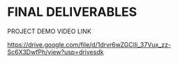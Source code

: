 # FINAL DELIVERABLES

PROJECT DEMO VIDEO LINK

https://drive.google.com/file/d/1drvr6wZGClIi_37Vux_zz-Sc6X3DwfPh/view?usp=drivesdk

